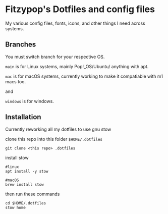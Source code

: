# Fitzypop's Dotfiles and config files

My various config files, fonts, icons, and other things I need across systems.

## Branches

You must switch branch for your respective OS.

`main` is for Linux systems, mainly Pop!_OS/Ubuntu/ anything with apt.

`mac` is for macOS systems, currently working to make it compatiable with m1 macs too.

and

`windows` is for windows.

## Installation

<!-- Run the following command:

`curl -o- https://git.io/J1sXg | sudo -E bash -` -->

Currently reworking all my dotfiles to use gnu stow

clone this repo into this folder `$HOME/.dotfiles`

```git clone <this repo> .dotfiles```

install stow

```shell
#linux
apt install -y stow

#macOS
brew install stow
```

then run these commands

```shell
cd $HOME/.dotfiles
stow home
```
